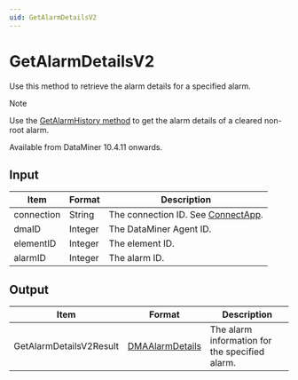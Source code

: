 ```yaml
---
uid: GetAlarmDetailsV2
---
```


# GetAlarmDetailsV2

Use this method to retrieve the alarm details for a specified alarm.

> [!NOTE]
> Use the [GetAlarmHistory method](xref:GetAlarmHistory) to get the alarm details of a cleared non-root alarm.

Available from DataMiner 10.4.11 onwards.

## Input

| Item       | Format  | Description                                           |
|------------|---------|-------------------------------------------------------|
| connection | String  | The connection ID. See [ConnectApp](xref:ConnectApp). |
| dmaID      | Integer | The DataMiner Agent ID.                               |
| elementID  | Integer | The element ID.                                       |
| alarmID    | Integer | The alarm ID.                                         |

## Output

| Item                    | Format    | Description                                    |
|-------------------------|-----------|------------------------------------------------|
| GetAlarmDetailsV2Result | [DMAAlarmDetails](xref:DMAAlarmDetails) | The alarm information for the specified alarm. |
